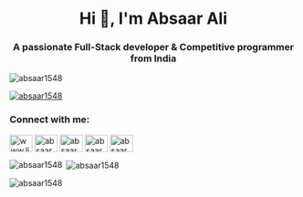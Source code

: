 <h1 align="center">Hi 👋, I'm Absaar Ali</h1>
<h3 align="center">A passionate Full-Stack developer & Competitive programmer from India</h3>

<p align="left"> <img src="https://komarev.com/ghpvc/?username=absaar1548&label=Profile%20views&color=0e75b6&style=flat" alt="absaar1548" /> </p>

<p align="left"> <a href="https://github.com/ryo-ma/github-profile-trophy"><img src="https://github-profile-trophy.vercel.app/?username=absaar1548" alt="absaar1548" /></a> </p>

<h3 align="left">Connect with me:</h3>
<p align="left">
<a href="https://linkedin.com/in/www.linkedin.com/in/absaar-ali-a55741206" target="blank"><img align="center" src="https://raw.githubusercontent.com/rahuldkjain/github-profile-readme-generator/master/src/images/icons/Social/linked-in-alt.svg" alt="www.linkedin.com/in/absaar-ali-a55741206" height="30" width="40" /></a>
<a href="https://www.hackerrank.com/absaarali1548" target="blank"><img align="center" src="https://raw.githubusercontent.com/rahuldkjain/github-profile-readme-generator/master/src/images/icons/Social/hackerrank.svg" alt="absaarali1548" height="30" width="40" /></a>
<a href="https://codeforces.com/profile/absaar_ali" target="blank"><img align="center" src="https://raw.githubusercontent.com/rahuldkjain/github-profile-readme-generator/master/src/images/icons/Social/codeforces.svg" alt="absaar_ali" height="30" width="40" /></a>
<a href="https://www.leetcode.com/absaar" target="blank"><img align="center" src="https://raw.githubusercontent.com/rahuldkjain/github-profile-readme-generator/master/src/images/icons/Social/leet-code.svg" alt="absaar" height="30" width="40" /></a>
<a href="https://auth.geeksforgeeks.org/user/absaarali1548" target="blank"><img align="center" src="https://raw.githubusercontent.com/rahuldkjain/github-profile-readme-generator/master/src/images/icons/Social/geeks-for-geeks.svg" alt="absaarali1548" height="30" width="40" /></a>
</p>

<p><img align="left" src="https://github-readme-stats.vercel.app/api/top-langs?username=absaar1548&show_icons=true&locale=en&layout=compact" alt="absaar1548" /></p>

<p>&nbsp;<img align="center" src="https://github-readme-stats.vercel.app/api?username=absaar1548&show_icons=true&locale=en" alt="absaar1548" /></p>

<p><img align="center" src="https://github-readme-streak-stats.herokuapp.com/?user=absaar1548&" alt="absaar1548" /></p>
